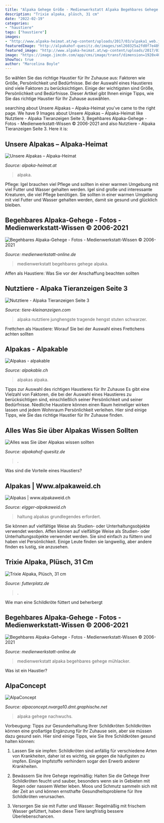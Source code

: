 ```yaml
---
title: "Alpaka Gehege Größe - Medienwerkstatt Alpaka Begehbares Gehege Mühlacker"
description: "Trixie alpaka, plüsch, 31 cm"
date: "2022-02-19"
categories:
- "haustiere"
tags: ["haustiere"]
images:
- "http://www.alpaka-heimat.at/wp-content/uploads/2017/03/alpaka1_web.jpg"
featuredImage: "http://alpakahof-quesitz.de/images/sml260325a2fd0f7e4893.jpg"
featured_image: "http://www.alpaka-heimat.at/wp-content/uploads/2017/03/alpaka1_web.jpg"
image: "https://image.jimcdn.com/app/cms/image/transf/dimension=1920x400:format=jpg/path/s2af55d257c064b3e/image/i6220fc7f8a1e0042/version/1572127085/image.jpg"
ShowToc: true
author: "Marcelina Boyle"
---
```



So wählen Sie das richtige Haustier für Ihr Zuhause aus: Faktoren wie Größe, Persönlichkeit und Bedürfnisse.
Bei der Auswahl eines Haustieres sind viele Faktoren zu berücksichtigen. Einige der wichtigsten sind Größe, Persönlichkeit und Bedürfnisse. Dieser Artikel gibt Ihnen einige Tipps, wie Sie das richtige Haustier für Ihr Zuhause auswählen.

	

		
searching about Unsere Alpakas – Alpaka-Heimat you've came to the right page. We have 9 Images about Unsere Alpakas – Alpaka-Heimat like Nutztiere - Alpaka Tieranzeigen Seite 3, Begehbares Alpaka-Gehege - Fotos - Medienwerkstatt-Wissen © 2006-2021 and also Nutztiere - Alpaka Tieranzeigen Seite 3. Here it is:
		
    
## Unsere Alpakas – Alpaka-Heimat

<img loading=lazy src="http://www.alpaka-heimat.at/wp-content/uploads/2017/03/alpaka1_web.jpg" onerror="this.onerror=null;this.src='https://tse3.mm.bing.net/th?id=OIP.1Fyk40dBTUt3Z3d6VNSv3QHaLH&amp;pid=15.1';" alt="Unsere Alpakas – Alpaka-Heimat">

_Source: alpaka-heimat.at_

>alpaka. 

	

Pflege: Igel brauchen viel Pflege und sollten in einer warmen Umgebung mit viel Futter und Wasser gehalten werden.
Igel sind große und interessante Kreaturen, die viel Pflege benötigen. Sie sollten in einer warmen Umgebung mit viel Futter und Wasser gehalten werden, damit sie gesund und glücklich bleiben.

    
## Begehbares Alpaka-Gehege - Fotos - Medienwerkstatt-Wissen © 2006-2021

<img loading=lazy src="http://www.medienwerkstatt-online.de/lws_wissen/bilder/36079-3.jpg" onerror="this.onerror=null;this.src='https://tse2.mm.bing.net/th?id=OIP.NWXZFGi3KjghARRS3LfSugHaEK&amp;pid=15.1';" alt="Begehbares Alpaka-Gehege - Fotos - Medienwerkstatt-Wissen © 2006-2021">

_Source: medienwerkstatt-online.de_

>medienwerkstatt begehbares gehege alpaka. 

	

Affen als Haustiere: Was Sie vor der Anschaffung beachten sollten

    
## Nutztiere - Alpaka Tieranzeigen Seite 3

<img loading=lazy src="https://www.tiere-kleinanzeigen.com/export/6202d9d4117217fad1bda901c49a8.jpg" onerror="this.onerror=null;this.src='https://tse4.mm.bing.net/th?id=OIP.dnTCmlpnA_efCxlRUJkh_QHaFj&amp;pid=15.1';" alt="Nutztiere - Alpaka Tieranzeigen Seite 3">

_Source: tiere-kleinanzeigen.com_

>alpaka nutztiere junghengste tragende hengst stuten schwarzer. 

	

Frettchen als Haustiere: Worauf Sie bei der Auswahl eines Frettchens achten sollten

    
## Alpakas - Alpakable

<img loading=lazy src="https://image.jimcdn.com/app/cms/image/transf/dimension=1920x400:format=jpg/path/s2af55d257c064b3e/image/i6220fc7f8a1e0042/version/1572127085/image.jpg" onerror="this.onerror=null;this.src='https://tse4.mm.bing.net/th?id=OIP.MV8Z_s6snl0r9bbNthOigQHaE8&amp;pid=15.1';" alt="Alpakas - alpakable">

_Source: alpakable.ch_

>alpakas alpaka. 

	

Tipps zur Auswahl des richtigen Haustieres für Ihr Zuhause
Es gibt eine Vielzahl von Faktoren, die bei der Auswahl eines Haustieres zu berücksichtigen sind, einschließlich seiner Persönlichkeit und seiner Bedürfnisse. Niedliche Haustiere können einen Raum heimeliger wirken lassen und jedem Wohnraum Persönlichkeit verleihen. Hier sind einige Tipps, wie Sie das richtige Haustier für Ihr Zuhause finden.

    
## Alles Was Sie über Alpakas Wissen Sollten

<img loading=lazy src="http://alpakahof-quesitz.de/images/sml260325a2fd0f7e4893.jpg" onerror="this.onerror=null;this.src='https://tse1.mm.bing.net/th?id=OIP.WEzf0wWASDcp06kqtPkYOwAAAA&amp;pid=15.1';" alt="Alles was Sie über Alpakas wissen sollten">

_Source: alpakahof-quesitz.de_

>. 

	

Was sind die Vorteile eines Haustiers?

    
## Alpakas | Www.alpakaweid.ch

<img loading=lazy src="http://www.elgger-alpakaweid.ch/sites/default/files/headerimgs/20_Alpaka.jpg" onerror="this.onerror=null;this.src='https://tse2.mm.bing.net/th?id=OIP.0FeFHvbmXWcxBCZrW3K2DAAAAA&amp;pid=15.1';" alt="Alpakas | www.alpakaweid.ch">

_Source: elgger-alpakaweid.ch_

>haltung alpakas grundlegendes erfordert. 

	

Sie können auf vielfältige Weise als Studien- oder Unterhaltungsobjekte verwendet werden.
Affen können auf vielfältige Weise als Studien- oder Unterhaltungsobjekte verwendet werden. Sie sind einfach zu füttern und haben viel Persönlichkeit. Einige Leute finden sie langweilig, aber andere finden es lustig, sie anzusehen.

    
## Trixie Alpaka, Plüsch, 31 Cm

<img loading=lazy src="https://www.futterplatz.de/img/products/800x800/tr2511_2.jpg" onerror="this.onerror=null;this.src='https://tse4.mm.bing.net/th?id=OIP.LJu_RNkp8e3BFhhr0tQPGQHaHa&amp;pid=15.1';" alt="Trixie Alpaka, Plüsch, 31 cm">

_Source: futterplatz.de_

>. 

	

Wie man eine Schildkröte füttert und beherbergt

    
## Begehbares Alpaka-Gehege - Fotos - Medienwerkstatt-Wissen © 2006-2021

<img loading=lazy src="http://medienwerkstatt-online.de/lws_wissen/bilder/36079-4.jpg" onerror="this.onerror=null;this.src='https://tse1.mm.bing.net/th?id=OIP.ptanOAzRBriTGgzuDQ_l-wHaEU&amp;pid=15.1';" alt="Begehbares Alpaka-Gehege - Fotos - Medienwerkstatt-Wissen © 2006-2021">

_Source: medienwerkstatt-online.de_

>medienwerkstatt alpaka begehbares gehege mühlacker. 

	

Was ist ein Haustier?

    
## AlpaConcept

<img loading=lazy src="http://alpaconcept.nvarga10.dmt.graphische.net/pictures/pic_05.jpg" onerror="this.onerror=null;this.src='https://tse4.mm.bing.net/th?id=OIP.3gjW3XcgZCqjptgZArjtzAHaFI&amp;pid=15.1';" alt="AlpaConcept">

_Source: alpaconcept.nvarga10.dmt.graphische.net_

>alpaka gehege nachwuchs. 

	

Vorbeugung: Tipps zur Gesunderhaltung Ihrer Schildkröten
Schildkröten können eine großartige Ergänzung für Ihr Zuhause sein, aber sie müssen dazu gesund sein. Hier sind einige Tipps, wie Sie Ihre Schildkröten gesund halten können:
1. Lassen Sie sie impfen: Schildkröten sind anfällig für verschiedene Arten von Krankheiten, daher ist es wichtig, sie gegen die häufigsten zu impfen. Einige Impfstoffe verhindern sogar den Erwerb anderer Krankheiten.

2. Bewässern Sie ihre Gehege regelmäßig: Halten Sie die Gehege Ihrer Schildkröten feucht und sauber, besonders wenn sie in Gebieten mit Regen oder nassem Wetter leben. Moos und Schmutz sammeln sich mit der Zeit an und können ernsthafte Gesundheitsprobleme für Ihre Schildkröten verursachen.

3. Versorgen Sie sie mit Futter und Wasser: Regelmäßig mit frischem Wasser gefüttert, haben diese Tiere langfristig bessere Überlebenschancen.

